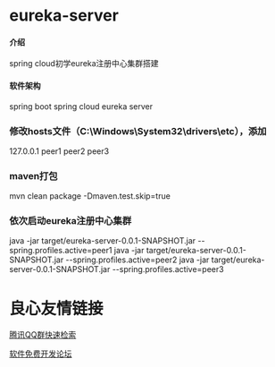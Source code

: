 # eureka-server

#### 介绍
spring cloud初学eureka注册中心集群搭建

#### 软件架构
spring boot 
spring cloud eureka server

### 修改hosts文件（C:\Windows\System32\drivers\etc），添加
127.0.0.1 peer1 peer2 peer3

### maven打包
mvn clean package  -Dmaven.test.skip=true

### 依次启动eureka注册中心集群
java -jar target/eureka-server-0.0.1-SNAPSHOT.jar  --spring.profiles.active=peer1
java -jar target/eureka-server-0.0.1-SNAPSHOT.jar  --spring.profiles.active=peer2
java -jar target/eureka-server-0.0.1-SNAPSHOT.jar  --spring.profiles.active=peer3


 # 良心友情链接

[腾讯QQ群快速检索](http://u.720life.cn/s/8cf73f7c)

[软件免费开发论坛](http://u.720life.cn/s/bbb01dc0)